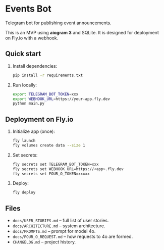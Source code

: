 # Events Bot

Telegram bot for publishing event announcements.

This is an MVP using **aiogram 3** and SQLite. It is designed for deployment on
Fly.io with a webhook.

## Quick start

1. Install dependencies:
   ```bash
   pip install -r requirements.txt
   ```
2. Run locally:
   ```bash
   export TELEGRAM_BOT_TOKEN=xxx
   export WEBHOOK_URL=https://your-app.fly.dev
   python main.py
   ```

## Deployment on Fly.io

1. Initialize app (once):
   ```bash
   fly launch
   fly volumes create data --size 1
   ```
2. Set secrets:
   ```bash
   fly secrets set TELEGRAM_BOT_TOKEN=xxx
   fly secrets set WEBHOOK_URL=https://<app>.fly.dev
   fly secrets set FOUR_O_TOKEN=xxxxx
   ```
3. Deploy:
   ```bash
   fly deploy
   ```

## Files
- `docs/USER_STORIES.md` – full list of user stories.
- `docs/ARCHITECTURE.md` – system architecture.
- `docs/PROMPTS.md` – prompt for model 4o.
- `docs/FOUR_O_REQUEST.md` – how requests to 4o are formed.
- `CHANGELOG.md` – project history.

